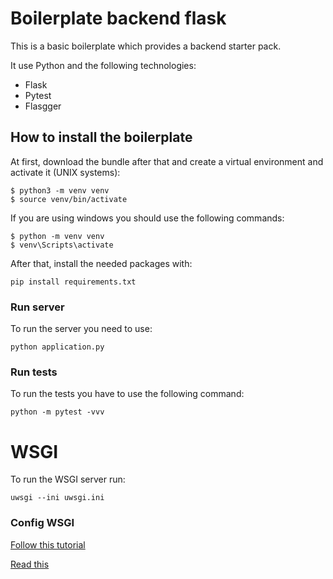 # Boilerplate backend flask

This is a basic boilerplate which provides a backend starter pack.

It use Python and the following technologies:

* Flask
* Pytest
* Flasgger

## How to install the boilerplate

At first, download the bundle after that and create a virtual environment and activate it (UNIX systems):
```{bash}
$ python3 -m venv venv
$ source venv/bin/activate
```

If you are using windows you should use the following commands:
```{windows}
$ python -m venv venv
$ venv\Scripts\activate
```

After that, install the needed packages with:
```{bash}
pip install requirements.txt 
```

### Run server
To run the server you need to use:
```{bash}
python application.py
```

### Run tests
To run the tests you have to use the following command:
```{bash}
python -m pytest -vvv
```

# WSGI

To run the WSGI server run:
```{bash}
uwsgi --ini uwsgi.ini
```

### Config WSGI

[Follow this tutorial](https://www.digitalocean.com/community/tutorials/como-hacer-funcionar-aplicaciones-de-flask-con-uwsgi-y-nginx-en-ubuntu-18-04-es)

[Read this](https://stackoverflow.com/questions/15878176/uwsgi-invalid-request-block-size)